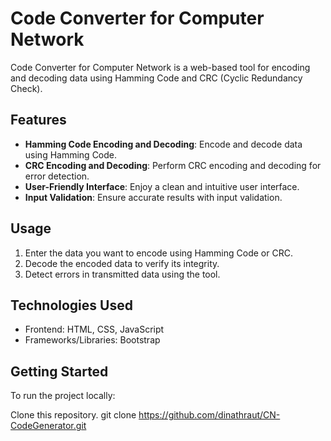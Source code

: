 # Code Converter for Computer Network

Code Converter for Computer Network is a web-based tool for encoding and decoding data using Hamming Code and CRC (Cyclic Redundancy Check).

## Features

- **Hamming Code Encoding and Decoding**: Encode and decode data using Hamming Code.
- **CRC Encoding and Decoding**: Perform CRC encoding and decoding for error detection.
- **User-Friendly Interface**: Enjoy a clean and intuitive user interface.
- **Input Validation**: Ensure accurate results with input validation.

## Usage

1. Enter the data you want to encode using Hamming Code or CRC.
2. Decode the encoded data to verify its integrity.
3. Detect errors in transmitted data using the tool.

## Technologies Used

- Frontend: HTML, CSS, JavaScript
- Frameworks/Libraries: Bootstrap

## Getting Started

To run the project locally:

Clone this repository. 
git clone https://github.com/dinathraut/CN-CodeGenerator.git

